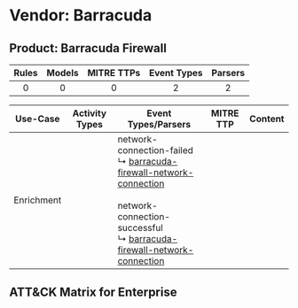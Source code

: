 Vendor: Barracuda
=================
Product: Barracuda Firewall
---------------------------
| Rules | Models | MITRE TTPs | Event Types | Parsers |
|:-----:|:------:|:----------:|:-----------:|:-------:|
|   0   |   0    |     0      |      2      |    2    |

|  Use-Case  | Activity Types | Event Types/Parsers                                                                                                                                                                                                                                                                                    | MITRE TTP | Content |
|:----------:| -------------- | ------------------------------------------------------------------------------------------------------------------------------------------------------------------------------------------------------------------------------------------------------------------------------------------------------ | --------- | ------- |
| Enrichment | <ul></li></ul> |  network-connection-failed<br> ↳ [barracuda-firewall-network-connection](../Parsers/parserContent_barracuda-firewall-network-connection.md)<br><br> network-connection-successful<br> ↳ [barracuda-firewall-network-connection](../Parsers/parserContent_barracuda-firewall-network-connection.md)<br> |           |         |

ATT&CK Matrix for Enterprise
----------------------------
